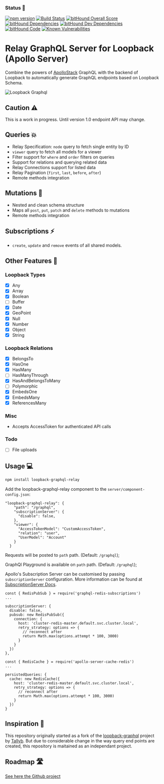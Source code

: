 
### Status 🎊
[![npm version](https://badge.fury.io/js/loopback-graphql-relay.svg)](https://badge.fury.io/js/loopback-graphql-relay) [![Build Status](https://travis-ci.org/BlueEastCode/loopback-graphql-relay.svg?branch=master)](https://travis-ci.org/BlueEastCode/loopback-graphql-relay) [![bitHound Overall Score](https://www.bithound.io/github/BlueEastCode/loopback-graphql-relay/badges/score.svg)](https://www.bithound.io/github/BlueEastCode/loopback-graphql-relay) [![bitHound Dependencies](https://www.bithound.io/github/BlueEastCode/loopback-graphql-relay/badges/dependencies.svg)](https://www.bithound.io/github/BlueEastCode/loopback-graphql-relay/develop/dependencies/npm) [![bitHound Dev Dependencies](https://www.bithound.io/github/BlueEastCode/loopback-graphql-relay/badges/devDependencies.svg)](https://www.bithound.io/github/BlueEastCode/loopback-graphql-relay/develop/dependencies/npm) [![bitHound Code](https://www.bithound.io/github/BlueEastCode/loopback-graphql-relay/badges/code.svg)](https://www.bithound.io/github/BlueEastCode/loopback-graphql-relay) [![Known Vulnerabilities](https://snyk.io/test/npm/loopback-graphql-relay/badge.svg)](https://snyk.io/test/npm/loopback-graphql-relay)

# Relay GraphQL Server for Loopback (Apollo Server)

Combine the powers of [ApolloStack](http://www.apollostack.com/) GraphQL with the backend of Loopback to automatically generate GraphQL endpoints based on Loopback Schema.

![Loopback Graphql](./resources/loopback-graphql.png?raw=true "LoopBack Apollo Architecture")

## Caution ⚠️
This is a work in progress. Until version 1.0 endpoint API may change.

## Queries 💥
- Relay Specification: `node` query to fetch single entity by ID
- `viewer` query to fetch all models for a viewer
- Filter support for `where` and `order` filters on queries
- Support for relations and querying related data
- Relay Connections support for listed data
- Relay Pagination (`first`, `last`, `before`, `after`)
- Remote methods integration

## Mutations 🚀
- Nested and clean schema structure
- Maps all `post`, `put`, `patch` and `delete` methods to mutations
- Remote methods integration

## Subscriptions ⚡️
- `create`, `update` and `remove` events of all shared models.

## Other Features 🎉
### Loopback Types
- [x] Any
- [x] Array
- [x] Boolean
- [ ] Buffer
- [x] Date
- [x] GeoPoint
- [x] Null
- [x] Number
- [x] Object
- [x] String

### Loopback Relations
- [x] BelongsTo
- [x] HasOne
- [x] HasMany
- [ ] HasManyThrough
- [x] HasAndBelongsToMany
- [ ] Polymorphic
- [x] EmbedsOne
- [x] EmbedsMany
- [x] ReferencesMany

### Misc
- Accepts AccessToken for authenticated API calls

### Todo
- [ ] File uploads


## Usage 💻

```sh
npm install loopback-graphql-relay
```
Add the loopback-graphql-relay component to the `server/component-config.json`:

```
"loopback-graphql-relay": {
    "path": "/graphql",
    "subscriptionServer": {
      "disable": false,
    },
    "viewer": {
      "AccessTokenModel": "CustomAccessToken",
      "relation": "user",
      "UserModel": "Account"
    }
  }
```

Requests will be posted to `path` path. (Default: `/graphql`);

GraphQl Playground is available on `path` path. (Default: `/graphql`);

Apollo's Subscription Server can be customised by passing `subscriptionServer` configuration. More information can be found at [SubscriptionServer Docs](https://github.com/apollographql/subscriptions-transport-ws#subscriptionserver).

```
const { RedisPubSub } = require('graphql-redis-subscriptions')
...

subscriptionServer: {
  disable: false,
  pubsub: new RedisPubSub({
    connection: {
      host: 'cluster-redis-master.default.svc.cluster.local',
      retry_strategy: options => {
        // reconnect after
        return Math.max(options.attempt * 100, 3000)
      }
    }
  })
},
```

```
const { RedisCache } = require('apollo-server-cache-redis')
...

persistedQueries: {
  cache: new RedisCache({
    host: 'cluster-redis-master.default.svc.cluster.local',
    retry_strategy: options => {
      // reconnect after
      return Math.max(options.attempt * 100, 3000)
    }
  })
}
```

## Inspiration 🙌
This repository originally started as a fork of the [loopback-graphql](https://github.com/Tallyb/loopback-graphql) project by [Tallyb](https://github.com/Tallyb). But due to considerable change in the way query end points are created, this repository is maitained as an independant project.

## Roadmap 🛣
[See here the Github project](https://github.com/BlueEastCode/loopback-graphql-relay/projects)
